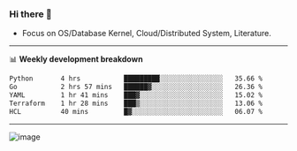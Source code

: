 ### Hi there 👋
<!-- * Daily Meditation via Leetcode/Competitive-Programming. -->
* Focus on OS/Database Kernel, Cloud/Distributed System, Literature.

-------

📊 **Weekly development breakdown**
<!--START_SECTION:waka-->

```txt
Python       4 hrs           █████████░░░░░░░░░░░░░░░░   35.66 %
Go           2 hrs 57 mins   ██████▓░░░░░░░░░░░░░░░░░░   26.36 %
YAML         1 hr 41 mins    ███▓░░░░░░░░░░░░░░░░░░░░░   15.02 %
Terraform    1 hr 28 mins    ███▒░░░░░░░░░░░░░░░░░░░░░   13.06 %
HCL          40 mins         █▓░░░░░░░░░░░░░░░░░░░░░░░   06.07 %
```

<!--END_SECTION:waka-->

-------

<!-- [![Leetcode Stats](https://leetcard.jacoblin.cool/hzhang413?font=Fira+Mono)](https://leetcode.com/fxrc) -->
![image](./cyberpunk-ghost-in-the-shell.gif)
<!--![image](./gis-archive.png)-->
